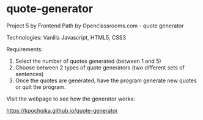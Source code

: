 # quote-generator
Project 5 by Frontend Path by Openclassrooms.com - quote generator

Technologies: Vanilla Javascript, HTML5, CSS3

Requirements:
1. Select the number of quotes generated (between 1 and 5)
2. Choose between 2 types of quote generators (two different sets of sentences)
3. Once the quotes are generated, have the program generate new quotes or quit the program. 

Visit the webpage to see how the generator works:

https://kpochojka.github.io/quote-generator
